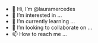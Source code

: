 - 👋 Hi, I’m @lauramercedes
- 👀 I’m interested in ...
- 🌱 I’m currently learning ...
- 💞️ I’m looking to collaborate on ...
- 📫 How to reach me ...

<!---
lauramercedes/lauramercedes is a ✨ special ✨ repository because its `README.md` (this file) appears on your GitHub profile.
You can click the Preview link to take a look at your changes.
--->
